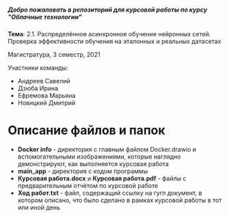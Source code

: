 ##### Добро пожаловать в репозиторий для курсовой работы по курсу "Облачные технологии"

**Тема**: 2.1. Распределённое асинхронное обучение нейронных сетей. Проверка эффективности обучения на эталонных и реальных датасетах

Магистратура, 3 семестр, 2021

Участники команды:

- Андреев Савелий
- Дзюба Ирина
- Ефремова Марьяна
- Новицкий Дмитрий

# Описание файлов и папок

- **Docker info** - директория с главным файлом Docker.drawio и вспомогательными изображениями, которые наглядно демонстрируют, как выполняется курсовая работа
- **main_app** - директория с кодом программы
- **Курсовая работа.docx** и **Курсовая работа.pdf** - файлы с предварительным отчётом по курсовой работе
- **Ход работ.txt** - файл, содержащий ссылку на гугл документ, в котором описано, что было сделано в рамках курсовой работы в тот или иной день